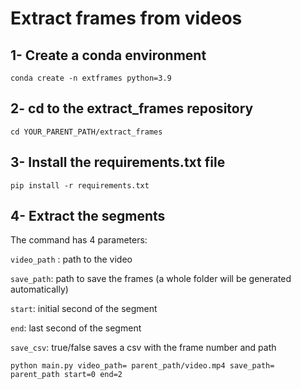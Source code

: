 # Extract frames from videos

## 1- Create a conda environment

```
conda create -n extframes python=3.9
```

## 2- cd to the extract_frames repository
```
cd YOUR_PARENT_PATH/extract_frames
```


## 3- Install the requirements.txt file
```
pip install -r requirements.txt
```

## 4- Extract the segments
The command has 4 parameters:

`video_path` : path to the video

`save_path`: path to save the frames (a whole folder will be generated automatically)

`start`: initial second of the segment

`end`: last second of the segment

`save_csv`: true/false saves a csv with the frame number and path


```
python main.py video_path= parent_path/video.mp4 save_path= parent_path start=0 end=2

```